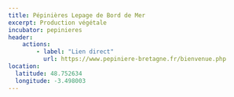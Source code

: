 ```yaml
---
title: Pépinières Lepage de Bord de Mer
excerpt: Production végétale
incubator: pepinieres
header:
    actions:
        - label: "Lien direct"
          url: https://www.pepiniere-bretagne.fr/bienvenue.php
location:
  latitude: 48.752634
  longitude: -3.498003
---
```

